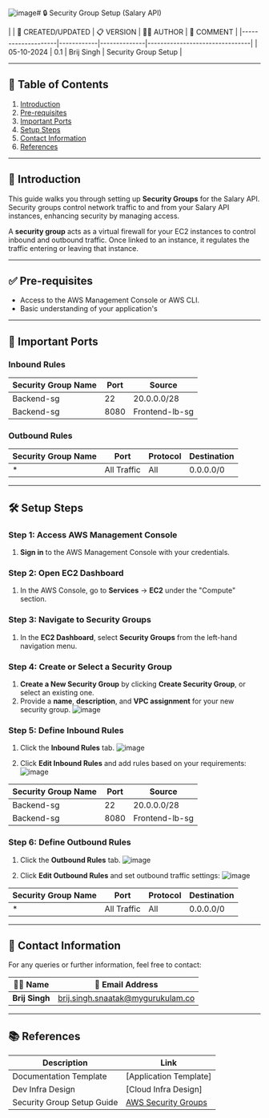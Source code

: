 ![image](https://github.com/user-attachments/assets/1c690ac3-0739-47b7-96e1-8c6ab253820e)# 🔒 Security Group Setup (Salary API)


|
| 📅 CREATED/UPDATED | 📋 VERSION | 👨‍💻 AUTHOR | 📝 COMMENT |
|--------------------|------------|--------------|--------------------------------|
| 05-10-2024         | 0.1        | Brij Singh   | Security Group Setup              |


---

## 📑 Table of Contents

1. [Introduction](#introduction)
2. [Pre-requisites](#pre-requisites)
3. [Important Ports](#important-ports)
4. [Setup Steps](#setup-steps)
5. [Contact Information](#contact-information)
6. [References](#references)

---

## 📝 Introduction

This guide walks you through setting up **Security Groups** for the Salary API. Security groups control network traffic to and from your Salary API instances, enhancing security by managing access.

A **security group** acts as a virtual firewall for your EC2 instances to control inbound and outbound traffic. Once linked to an instance, it regulates the traffic entering or leaving that instance.



---

## ✅ Pre-requisites

- Access to the AWS Management Console or AWS CLI.
- Basic understanding of your application's 
---

## 🔑 Important Ports

### Inbound Rules

| Security Group Name | Port  | Source                |
|---------------------|-------|-----------------------|
| Backend-sg          | 22    | 20.0.0.0/28           |
| Backend-sg          | 8080  | Frontend-lb-sg        |

### Outbound Rules

| Security Group Name | Port         | Protocol  | Destination  |
|---------------------|--------------|-----------|--------------|
| *                   | All Traffic  | All       | 0.0.0.0/0    |

---

## 🛠️ Setup Steps

### Step 1: Access AWS Management Console

1. **Sign in** to the AWS Management Console with your credentials.

### Step 2: Open EC2 Dashboard

1. In the AWS Console, go to **Services** → **EC2** under the "Compute" section.

### Step 3: Navigate to Security Groups

1. In the **EC2 Dashboard**, select **Security Groups** from the left-hand navigation menu.



### Step 4: Create or Select a Security Group

1. **Create a New Security Group** by clicking **Create Security Group**, or select an existing one.
2. Provide a **name**, **description**, and **VPC assignment** for your new security group.
![image](https://github.com/user-attachments/assets/ab6550ac-146e-4e71-8927-d95845d32e88)



### Step 5: Define Inbound Rules

1. Click the **Inbound Rules** tab.
  ![image](https://github.com/user-attachments/assets/e380f43f-989a-4731-b4b6-2bc995acfbeb)


2. Click **Edit Inbound Rules** and add rules based on your requirements:
   ![image](https://github.com/user-attachments/assets/fcdef1dd-e3c8-4e02-adab-f4006be92cce)




| Security Group Name | Port  | Source          |
|---------------------|-------|-----------------|
| Backend-sg          | 22    | 20.0.0.0/28     |
| Backend-sg          | 8080  | Frontend-lb-sg  |


### Step 6: Define Outbound Rules

1. Click the **Outbound Rules** tab.
  ![image](https://github.com/user-attachments/assets/c7ee7f89-89aa-4077-a220-a33f6f5b6cf3)


3. Click **Edit Outbound Rules** and set outbound traffic settings:
   ![image](https://github.com/user-attachments/assets/1f8493ab-0ccf-4f3b-b9c8-63c811669a70)



| Security Group Name | Port        | Protocol  | Destination  |
|---------------------|-------------|-----------|--------------|
| *                   | All Traffic | All       | 0.0.0.0/0    |



---
## 📧 Contact Information

For any queries or further information, feel free to contact:

| 👨‍💻 Name | 📧 Email Address |
|---------------|-------------------------------------|
| **Brij Singh**| brij.singh.snaatak@mygurukulam.co   |

---

## 📚 References

| Description               | Link                                                                 |
|---------------------------|----------------------------------------------------------------------|
| Documentation Template     | [Application Template] |
| Dev Infra Design           | [Cloud Infra Design]
| Security Group Setup Guide | [AWS Security Groups](https://docs.aws.amazon.com/vpc/latest/userguide/vpc-security-groups.html) |

